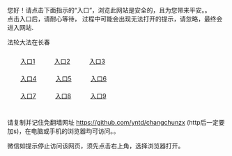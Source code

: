 您好！请点击下面指示的“入口”，浏览此网站是安全的，且为您带来平安。。 <br/>
点击入口后，请耐心等待， 过程中可能会出现无法打开的提示，请忽略，最终会进入网站. </br>

法轮大法在长春<br/>
<div style="padding:10px"><a style="margin:20px" target="_blank" href="https://d116kddk0leykm.cloudfront.net/2Qpsp?iillsshv" id="ccLink1" rel="nofollow">入口1</a> <a target="_blank" style="margin:20px" href="https://d2km57xyicxwhe.cloudfront.net/2Qpsp?txznn" id="ccLink2" rel="nofollow">入口2</a> <a style="margin:20px" target="_blank" href="https://d1e3i9r2j5o7nf.cloudfront.net/2Qpsp?qvnszfm" id="ccLink3" rel="nofollow">入口3</a></div>

<div style="padding:10px" ><a style="margin:20px" target="_blank" href="https://d116kddk0leykm.cloudfront.net/2Qpsp?iillsshv" id="ccLink4" rel="nofollow">入口4</a> <a style="margin:20px" href="https://d2km57xyicxwhe.cloudfront.net/2Qpsp?txznn" target="_blank" id="ccLink5" rel="nofollow">入口5</a> <a style="margin:20px" href="https://d1e3i9r2j5o7nf.cloudfront.net/2Qpsp?qvnszfm" target="_blank" id="ccLink6" rel="nofollow">入口6</a></div>

<div style="padding:10px"><a style="margin:20px" target="_blank" href="https://d116kddk0leykm.cloudfront.net/2Qpsp?iillsshv" id="ccLink7" rel="nofollow">入口7</a> <a style="margin:20px" href="https://d2km57xyicxwhe.cloudfront.net/2Qpsp?txznn" target="_blank" id="ccLink8" rel="nofollow">入口8</a> <a style="margin:20px" target="_blank" href="https://d1e3i9r2j5o7nf.cloudfront.net/2Qpsp?qvnszfm" id="ccLink9" rel="nofollow">入口9</a></div>

<br/>



请复制并记住免翻墙网址 https://github.com/yntd/changchunzx (http后一定要加s)，在电脑或手机的浏览器均可访问。。<br/>

微信如提示停止访问该网页，须先点击右上角，选择浏览器打开。
